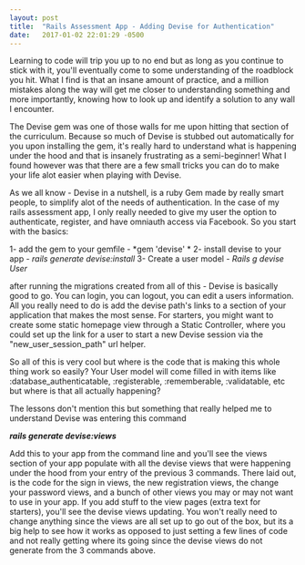 ```yaml
---
layout: post
title:  "Rails Assessment App - Adding Devise for Authentication"
date:   2017-01-02 22:01:29 -0500
---
```



Learning to code will trip you up to no end but as long as you continue to stick with it, you'll eventually come to some understanding of the roadblock you hit.  What I find is that an insane amount of practice, and a million mistakes along the way will get me closer to understanding something and more importantly, knowing how to look up and identify a solution to any wall I encounter.

The Devise gem was one of those walls for me upon hitting that section of the curriculum.  Because so much of Devise is stubbed out automatically for you upon installing the gem, it's really hard to understand what is happening under the hood and that is insanely frustrating as a semi-beginner!  What I found however was that there are a few small tricks you can do to make your life alot easier when playing with Devise.

As we all know - Devise in a nutshell, is a ruby Gem made by really smart people, to simplify alot of the needs of authentication.  In the case of my rails assessment app, I only really needed to give my user the option to authenticate, register, and have omniauth access via Facebook. So you start with the basics:

1- add the gem to your gemfile - *gem 'devise' *
2-  install devise to your app - *rails generate devise:install*
3-  Create a user model - *Rails g devise User*

after running the migrations created from all of this - Devise is basically good to go. You can login, you can logout, you can edit a users information. All you really need to do is add the devise path's links to a section of your application that makes the most sense. For starters, you might want to create some static homepage view through a Static Controller, where you could set up the link for a user to start a new Devise session via the "new_user_session_path" url helper.

So all of this is very cool but where is the code that is making this whole thing work so easily? Your User model will come filled in with items like :database_authenticatable, :registerable, :rememberable, :validatable, etc but where is that all actually happening?

The lessons don't mention this but something that really helped me to understand Devise was entering this command 

***rails generate devise:views***

Add this to your app from the command line and you'll see the views section of your app populate with all the devise views that were happening under the hood from your entry of the previous 3 commands.  There laid out, is the code for the sign in views, the new registration views, the change your password views, and a bunch of other views you may or may not want to use in your app. If you add stuff to the view pages (extra text for starters), you'll see the devise views updating.  You won't really need to change anything since the views are all set up to go out of the box, but its a big help to see how it works as opposed to just setting a few lines of code and not really getting where its going since the devise views do not generate from the 3 commands above.
